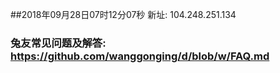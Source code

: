 ##2018年09月28日07时12分07秒 新址: 104.248.251.134
### 兔友常见问题及解答: https://github.com/wanggonging/d/blob/w/FAQ.md
